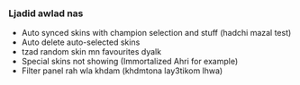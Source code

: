 ### Ljadid awlad nas

- Auto synced skins with champion selection and stuff (hadchi mazal test)
- Auto delete auto-selected skins
- tzad random skin mn favourites dyalk
- Special skins not showing (Immortalized Ahri for example)
- Filter panel rah wla khdam (khdmtona lay3tikom lhwa)
